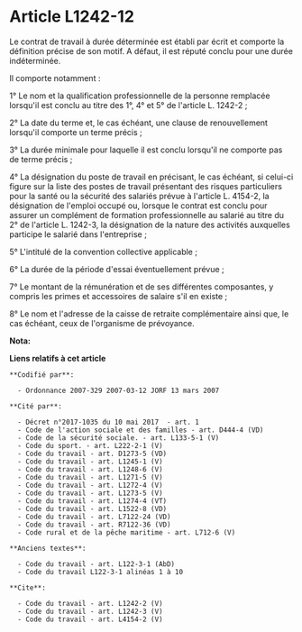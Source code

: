 # Article L1242-12

Le contrat de travail à durée déterminée est établi par écrit et comporte la définition précise de son motif. A défaut, il
est réputé conclu pour une durée indéterminée. 

Il comporte notamment : 

1° Le nom et la qualification professionnelle de la personne remplacée lorsqu'il est conclu au titre des 1°, 4° et 5° de
l'article L. 1242-2 ; 

2° La date du terme et, le cas échéant, une clause de renouvellement lorsqu'il comporte un terme précis ; 

3° La durée minimale pour laquelle il est conclu lorsqu'il ne comporte pas de terme précis ; 

4° La désignation du poste de travail en précisant, le cas échéant, si celui-ci figure sur la liste des postes de travail
présentant des risques particuliers pour la santé ou la sécurité des salariés prévue à l'article L. 4154-2, la désignation de
l'emploi occupé ou, lorsque le contrat est conclu pour assurer un complément de formation professionnelle au salarié au titre
du 2° de l'article L. 1242-3, la désignation de la nature des activités auxquelles participe le salarié dans l'entreprise ; 

5° L'intitulé de la convention collective applicable ; 

6° La durée de la période d'essai éventuellement prévue ; 

7° Le montant de la rémunération et de ses différentes composantes, y compris les primes et accessoires de salaire s'il en
existe ; 

8° Le nom et l'adresse de la caisse de retraite complémentaire ainsi que, le cas échéant, ceux de l'organisme de prévoyance.

**Nota:**



**Liens relatifs à cet article**

	**Codifié par**:

	  - Ordonnance 2007-329 2007-03-12 JORF 13 mars 2007

	**Cité par**:

	  - Décret n°2017-1035 du 10 mai 2017  - art. 1
	  - Code de l'action sociale et des familles - art. D444-4 (VD)
	  - Code de la sécurité sociale. - art. L133-5-1 (V)
	  - Code du sport. - art. L222-2-1 (V)
	  - Code du travail - art. D1273-5 (VD)
	  - Code du travail - art. L1245-1 (V)
	  - Code du travail - art. L1248-6 (V)
	  - Code du travail - art. L1271-5 (V)
	  - Code du travail - art. L1272-4 (V)
	  - Code du travail - art. L1273-5 (V)
	  - Code du travail - art. L1274-4 (VT)
	  - Code du travail - art. L1522-8 (VD)
	  - Code du travail - art. L7122-24 (VD)
	  - Code du travail - art. R7122-36 (VD)
	  - Code rural et de la pêche maritime - art. L712-6 (V)

	**Anciens textes**:

	  - Code du travail - art. L122-3-1 (AbD)
	  - Code du travail L122-3-1 alinéas 1 à 10

	**Cite**:

	  - Code du travail - art. L1242-2 (V)
	  - Code du travail - art. L1242-3 (V)
	  - Code du travail - art. L4154-2 (V)
